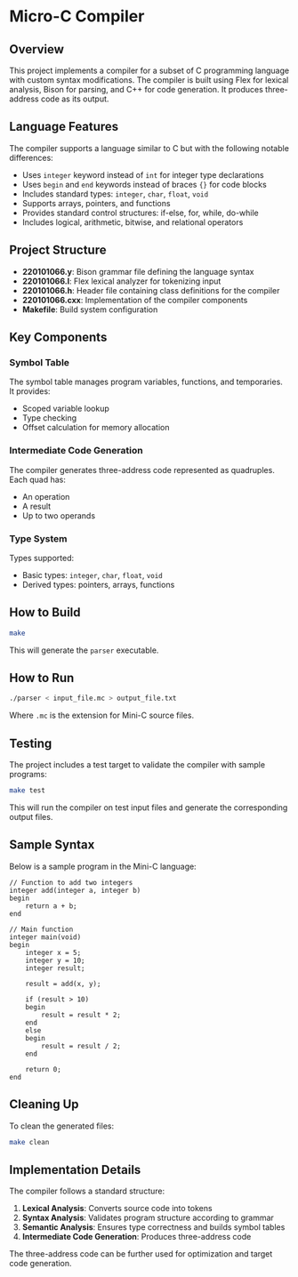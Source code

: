 # Micro-C Compiler 
## Overview
This project implements a compiler for a subset of C programming language with custom syntax modifications. The compiler is built using Flex for lexical analysis, Bison for parsing, and C++ for code generation. It produces three-address code as its output.
## Language Features
The compiler supports a language similar to C but with the following notable differences:
- Uses `integer` keyword instead of `int` for integer type declarations
- Uses `begin` and `end` keywords instead of braces `{}` for code blocks
- Includes standard types: `integer`, `char`, `float`, `void`
- Supports arrays, pointers, and functions
- Provides standard control structures: if-else, for, while, do-while
- Includes logical, arithmetic, bitwise, and relational operators

## Project Structure
- **220101066.y**: Bison grammar file defining the language syntax
- **220101066.l**: Flex lexical analyzer for tokenizing input
- **220101066.h**: Header file containing class definitions for the compiler
- **220101066.cxx**: Implementation of the compiler components
- **Makefile**: Build system configuration

## Key Components
### Symbol Table
The symbol table manages program variables, functions, and temporaries. It provides:
- Scoped variable lookup
- Type checking
- Offset calculation for memory allocation

### Intermediate Code Generation
The compiler generates three-address code represented as quadruples. Each quad has:
- An operation
- A result
- Up to two operands

### Type System
Types supported:
- Basic types: `integer`, `char`, `float`, `void`
- Derived types: pointers, arrays, functions

## How to Build
``` bash
make
```
This will generate the `parser` executable.
## How to Run
``` bash
./parser < input_file.mc > output_file.txt
```
Where `.mc` is the extension for Mini-C source files.
## Testing
The project includes a test target to validate the compiler with sample programs:
``` bash
make test
```
This will run the compiler on test input files and generate the corresponding output files.
## Sample Syntax
Below is a sample program in the Mini-C language:
``` 
// Function to add two integers
integer add(integer a, integer b)
begin
    return a + b;
end

// Main function
integer main(void)
begin
    integer x = 5;
    integer y = 10;
    integer result;
    
    result = add(x, y);
    
    if (result > 10)
    begin
        result = result * 2;
    end
    else
    begin
        result = result / 2;
    end
    
    return 0;
end
```
## Cleaning Up
To clean the generated files:
``` bash
make clean
```
## Implementation Details
The compiler follows a standard structure:
1. **Lexical Analysis**: Converts source code into tokens
2. **Syntax Analysis**: Validates program structure according to grammar
3. **Semantic Analysis**: Ensures type correctness and builds symbol tables
4. **Intermediate Code Generation**: Produces three-address code

The three-address code can be further used for optimization and target code generation.
